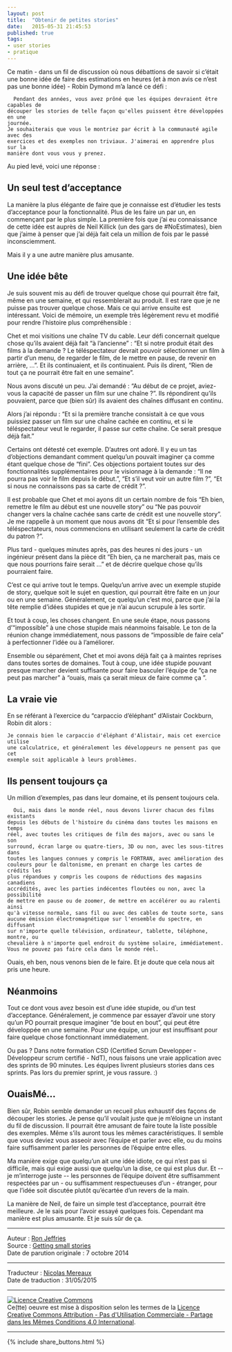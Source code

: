 ```yaml
---
layout: post
title:  "Obtenir de petites stories"
date:   2015-05-31 21:45:53
published: true
tags: 
- user stories
- pratique
---
```


Ce matin - dans un fil de discussion où nous débattions de savoir si c’était une bonne idée de faire des estimations en heures (et à mon avis ce n’est pas une bonne idée) - Robin Dymond m’a lancé ce défi :

      Pendant des années, vous avez prôné que les équipes devraient être capables de
    découper les stories de telle façon qu'elles puissent être développées en une
    journée.
    Je souhaiterais que vous le montriez par écrit à la communauté agile avec des
    exercices et des exemples non triviaux. J'aimerai en apprendre plus sur la
    manière dont vous vous y prenez.

Au pied levé, voici une réponse :

## Un seul test d’acceptance

La manière la plus élégante de faire que je connaisse est d’étudier les tests d’acceptance pour la fonctionnalité. Plus de les faire un par un, en commençant par le plus simple. La première fois que j’ai eu connaissance de cette idée est auprès de Neil Killick (un des gars de #NoEstimates), bien que j’aime à penser que j’ai déjà fait cela  un million de fois par le passé inconsciemment.

Mais il y a une autre manière plus amusante.

## Une idée bête

Je suis souvent mis au défi de trouver quelque chose qui pourrait être fait, même en une semaine, et qui ressemblerait au produit. Il est rare que je ne puisse pas trouver quelque chose. Mais ce qui arrive ensuite est intéressant. Voici de mémoire, un exemple très légèrement revu et modifié pour rendre l’histoire plus compréhensible :

Chet et moi visitions une chaîne TV du cable. Leur défi concernait quelque chose qu’ils avaient déjà fait “à l’ancienne” : “Et si notre produit était des films à la demande ? Le téléspectateur devrait pouvoir sélectionner un film à partir d’un menu, de regarder le film, de le mettre en pause, de revenir en arrière, ...”. Et ils continuaient, et ils continuaient. Puis ils dirent, “Rien de tout ça ne pourrait être fait en une semaine”.

Nous avons discuté un peu. J’ai demandé : “Au début de ce projet, aviez-vous la capacité de passer un film sur une chaîne ?”. Ils répondirent qu’ils pouvaient, parce que (bien sûr) ils avaient des chaînes diffusant en continu.

Alors j’ai répondu : “Et si la première tranche consistait à ce que vous puissiez passer un film sur une chaîne cachée en continu, et si le téléspectateur veut le regarder, il passe sur cette chaîne. Ce serait presque déjà fait.”

Certains ont détesté cet exemple. D’autres ont adoré. Il y eu un tas d’objections demandant comment quelqu’un pouvait imaginer ça comme étant quelque chose de “fini”. Ces objections portaient toutes sur des fonctionnalités supplémentaires pour le visionnage à la demande : “Il ne pourra pas voir le film depuis le début.”, “Et s’il veut voir un autre film ?”, “Et si nous ne connaissons pas sa carte de crédit ?”.

Il est probable que Chet et moi ayons dit un certain nombre de fois “Eh bien, remettre le film au début est une nouvelle story” ou “Ne pas pouvoir changer vers la chaîne cachée sans carte de crédit est une nouvelle story”. Je me rappelle à un moment que nous avons dit “Et si pour l’ensemble des téléspectateurs, nous commencions en utilisant seulement la carte de crédit du patron ?”.

Plus tard - quelques minutes après, pas des heures ni des jours - un ingénieur présent dans la pièce dit “Eh bien, ça ne marcherait pas, mais ce que nous pourrions faire serait ...” et de décrire quelque chose qu’ils pourraient faire.

C’est ce qui arrive tout le temps. Quelqu’un arrive avec un exemple stupide de story, quelque soit le sujet en question, qui pourrait être faite en un jour ou en une semaine. Généralement, ce quelqu’un c’est moi, parce que j’ai la tête remplie d’idées stupides et que je n’ai aucun scrupule à les sortir.

Et tout à coup, les choses changent. En une seule étape, nous passons d’“impossible” à une chose stupide mais néanmoins faisable. Le ton de la réunion change immédiatement, nous passons de “impossible de faire cela” à perfectionner l’idée ou à l’améliorer.

Ensemble ou séparément, Chet et moi avons déjà fait ça à maintes reprises dans toutes sortes de domaines. Tout à coup, une idée stupide pouvant presque marcher devient suffisante pour faire basculer l’équipe de “ça ne peut pas marcher” à “ouais, mais ça serait mieux de faire comme ça ”.

## La vraie vie

En se référant à l’exercice du “carpaccio d’éléphant” d’Alistair Cockburn, Robin dit alors :

    Je connais bien le carpaccio d'éléphant d'Alistair, mais cet exercice utilise
    une calculatrice, et généralement les développeurs ne pensent pas que cet
    exemple soit applicable à leurs problèmes.

## Ils pensent toujours ça

Un million d’exemples, pas dans leur domaine, et ils pensent toujours cela.

      Oui, mais dans le monde réel, nous devons livrer chacun des films existants
    depuis les débuts de l'histoire du cinéma dans toutes les maisons en temps
    réel, avec toutes les critiques de film des majors, avec ou sans le son
    surround, écran large ou quatre-tiers, 3D ou non, avec les sous-titres dans
    toutes les langues connues y compris le FORTRAN, avec amélioration des
    couleurs pour le daltonisme, en prenant en charge les cartes de crédits les
    plus répandues y compris les coupons de réductions des magasins canadiens
    accrédités, avec les parties indécentes floutées ou non, avec la possibilité
    de mettre en pause ou de zoomer, de mettre en accélérer ou au ralenti ainsi
    qu'à vitesse normale, sans fil ou avec des cables de toute sorte, sans
    aucune émission électromagnétique sur l'ensemble du spectre, en diffusant
    sur n'importe quelle télévision, ordinateur, tablette, téléphone, montre, ou
    chevalière à n'importe quel endroit du système solaire, immédiatement.
    Vous ne pouvez pas faire cela dans le monde réel.

Ouais, eh ben, nous venons bien de le faire. Et je doute que cela nous ait pris une heure.

## Néanmoins

Tout ce dont vous avez besoin est d’une idée stupide, ou d’un test d’acceptance. Généralement, je commence par essayer d’avoir une story qu’un PO pourrait presque imaginer “de bout en bout”, qui peut être développée en une semaine. Pour une équipe, un jour est insuffisant pour faire quelque chose fonctionnant immédiatement.

Ou pas ? Dans notre formation CSD (Certified Scrum Developper - Développeur scrum certifié - NdT), nous faisons une vraie application avec des sprints de 90 minutes. Les équipes livrent plusieurs stories dans ces sprints. Pas lors du premier sprint, je vous rassure. :)

## OuaisMé...

Bien sûr, Robin semble demander un recueil plus exhaustif des façons de découper les stories. Je pense qu’il voulait juste que je m’éloigne un instant du fil de discussion. Il pourrait être amusant de faire toute la liste possible des exemples. Même s’ils auront tous les mêmes caractéristiques. Il semble que vous deviez vous asseoir avec l’équipe et parler avec elle, ou du moins faire suffisamment parler les personnes de l’équipe entre elles.

Ma manière exige que quelqu’un ait une idée idiote, ce qui n’est pas si difficile, mais qui exige aussi que quelqu’un la dise, ce qui est plus dur. Et -- je m’interroge juste -- les personnes de l’équipe doivent être suffisamment respectées par un - ou suffisamment respectueuses d’un - étranger, pour que l’idée soit discutée plutôt qu’écartée d’un revers de la main.

La manière de Neil, de faire un simple test d’acceptance, pourrait être meilleure. Je le sais pour l’avoir essayé quelques fois. Cependant ma manière est plus amusante. Et je suis sûr de ça.

---
Auteur : [Ron Jeffries](http://ronjeffries.com/about.html)  
Source : [Getting small stories](http://xprogramming.com/articles/getting-small-stories/)  
Date de parution originale : 7 octobre 2014  

---
Traducteur : [Nicolas Mereaux](http://www.les-traducteurs-agiles.org/traducteurs/)  
Date de traduction : 31/05/2015  

---

<a rel="license" href="http://creativecommons.org/licenses/by-nc-sa/4.0/"><img alt="Licence Creative Commons" style="border-width:0" src="http://i.creativecommons.org/l/by-nc-sa/4.0/88x31.png" /></a><br />Ce(tte) oeuvre est mise à disposition selon les termes de la <a rel="license" href="http://creativecommons.org/licenses/by-nc-sa/4.0/">Licence Creative Commons Attribution - Pas d'Utilisation Commerciale - Partage dans les Mêmes Conditions 4.0 International</a>.

---

{% include share_buttons.html %}
